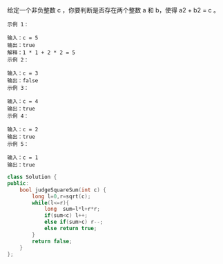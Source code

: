 给定一个非负整数 c ，你要判断是否存在两个整数 a 和 b，使得 a2 + b2 = c 。

 

```
示例 1：

输入：c = 5
输出：true
解释：1 * 1 + 2 * 2 = 5
示例 2：

输入：c = 3
输出：false
示例 3：

输入：c = 4
输出：true
示例 4：

输入：c = 2
输出：true
示例 5：

输入：c = 1
输出：true
```

```C++
class Solution {
public:
    bool judgeSquareSum(int c) {
        long l=0,r=sqrt(c);
        while(l<=r){
            long  sum=l*l+r*r;
            if(sum<c) l++;
            else if(sum>c) r--;
            else return true;
        }
        return false;
    }
};
```

